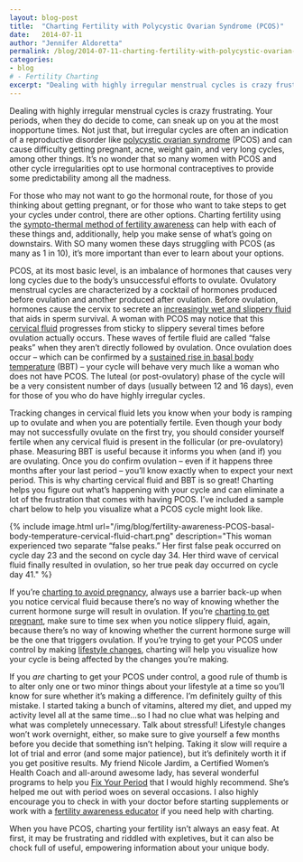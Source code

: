 ```yaml
---
layout: blog-post
title:  "Charting Fertility with Polycystic Ovarian Syndrome (PCOS)"
date:   2014-07-11
author: "Jennifer Aldoretta"
permalink: /blog/2014-07-11-charting-fertility-with-polycystic-ovarian-syndrome-PCOS
categories: 
- blog
# - Fertility Charting
excerpt: "Dealing with highly irregular menstrual cycles is crazy frustrating. Your periods, when they do decide to come, can sneak up on you at the most inopportune times. Not just that, but irregular cycles are often an indication of a reproductive disorder..."
---
```


Dealing with highly irregular menstrual cycles is crazy frustrating. Your periods, when they do decide to come, can sneak up on you at the most inopportune times. Not just that, but irregular cycles are often an indication of a reproductive disorder like <a class="text-link" target="_blank" href="http://www.womenshealth.gov/publications/our-publications/fact-sheet/polycystic-ovary-syndrome.html#d">polycystic ovarian syndrome</a> (PCOS) and can cause difficulty getting pregnant, acne, weight gain, and very long cycles, among other things. It&rsquo;s no wonder that so many women with PCOS and other cycle irregularities opt to use hormonal contraceptives to provide some predictability among all the madness. 

For those who may not want to go the hormonal route, for those of you thinking about getting pregnant, or for those who want to take steps to get your cycles under control, there are other options. Charting fertility using the <a class="text-link" href="/the-cycle/">sympto-thermal method of fertility awareness</a> can help with each of these things and, additionally, help you make sense of what&rsquo;s going on downstairs. With SO many women these days struggling with PCOS (as many as 1 in 10), it&rsquo;s more important than ever to learn about your options.

PCOS, at its most basic level, is an imbalance of hormones that causes very long cycles due to the body&rsquo;s unsuccessful efforts to ovulate. Ovulatory menstrual cycles are characterized by a cocktail of hormones produced before ovulation and another produced after ovulation. Before ovulation, hormones cause the cervix to secrete an <a class="text-link" href="/the-cycle/appendix-e-visualizing-cervical-fluid-changes/">increasingly wet and slippery fluid</a> that aids in sperm survival. A woman with PCOS may notice that this <a class="text-link" href="/the-cycle/chapter-6-hormone-changes-and-fertility-signals/#what-is-cervical-fluid">cervical fluid</a> progresses from sticky to slippery several times before ovulation actually occurs. These waves of fertile fluid are called &ldquo;false peaks&rdquo; when they aren&rsquo;t directly followed by ovulation. Once ovulation does occur &ndash; which can be confirmed by a <a class="text-link" href="/the-cycle/chapter-6-hormone-changes-and-fertility-signals/#what-is-bbt">sustained rise in basal body temperature</a> (BBT) &ndash; your cycle will behave very much like a woman who does not have PCOS. The luteal (or post-ovulatory) phase of the cycle will be a very consistent number of days (usually between 12 and 16 days), even for those of you who do have highly irregular cycles. 

Tracking changes in cervical fluid lets you know when your body is ramping up to ovulate and when you are potentially fertile. Even though your body may not successfully ovulate on the first try, you should consider yourself fertile when any cervical fluid is present in the follicular (or pre-ovulatory) phase. Measuring BBT is useful because it informs you when (and if) you are ovulating. Once you do confirm ovulation &ndash; even if it happens three months after your last period &ndash; you&rsquo;ll know exactly when to expect your next period. This is why charting cervical fluid and BBT is so great! Charting helps you figure out what&rsquo;s happening with your cycle and can eliminate a lot of the frustration that comes with having PCOS. I&rsquo;ve included a sample chart below to help you visualize what a PCOS cycle might look like.

{% include image.html url="/img/blog/fertility-awareness-PCOS-basal-body-temperature-cervical-fluid-chart.png" description="This woman experienced two separate &ldquo;false peaks.&rdquo; Her first false peak occurred on cycle day 23 and the second on cycle day 34. Her third wave of cervical fluid finally resulted in ovulation, so her true peak day occurred on cycle day 41." %}

If you&rsquo;re <a class="text-link" href="/the-cycle/appendix-a-the-sympto-thermal-method-for-pregnancy-prevention/">charting to avoid pregnancy</a>, always use a barrier back-up when you notice cervical fluid because there&rsquo;s no way of knowing whether the current hormone surge will result in ovulation. If you&rsquo;re <a class="text-link" href="/the-cycle/appendix-b-the-sympto-thermal-method-for-pregnancy-assistance/">charting to get pregnant</a>, make sure to time sex when you notice slippery fluid, again, because there&rsquo;s no way of knowing whether the current hormone surge will be the one that triggers ovulation. If you&rsquo;re trying to get your PCOS under control by making <a class="text-link" target="_blank" href="http://www.womenshealth.gov/publications/our-publications/fact-sheet/polycystic-ovary-syndrome.html#h">lifestyle changes</a>, charting will help you visualize how your cycle is being affected by the changes you&rsquo;re making. 

If you *are* charting to get your PCOS under control, a good rule of thumb is to alter only one or two minor things about your lifestyle at a time so you&rsquo;ll know for sure whether it&rsquo;s making a difference. I&rsquo;m definitely guilty of this mistake. I started taking a bunch of vitamins, altered my diet, and upped my activity level all at the same time...so I had no clue what was helping and what was completely unnecessary. Talk about stressful! Lifestyle changes won&rsquo;t work overnight, either, so make sure to give yourself a few months before you decide that something isn&rsquo;t helping. Taking it slow will require a lot of trial and error (and some major patience), but it&rsquo;s definitely worth it if you get positive results. My friend Nicole Jardim, a Certified Women&rsquo;s Health Coach and all-around awesome lady, has several wonderful programs to help you <a class="text-link" target="_blank" href="http://www.nicolejardim.com/">Fix Your Period</a> that I would highly recommend. She&rsquo;s helped me out with period woes on several occasions. I also highly encourage you to check in with your doctor before starting supplements or work with a <a class="text-link" href="/the-cycle/appendix-d-fertility-awareness-and-menstrual-health-resources/">fertility awareness educator</a> if you need help with charting.

When you have PCOS, charting your fertility isn&rsquo;t always an easy feat. At first, it may be frustrating and riddled with expletives, but it can also be chock full of useful, empowering information about your unique body.
